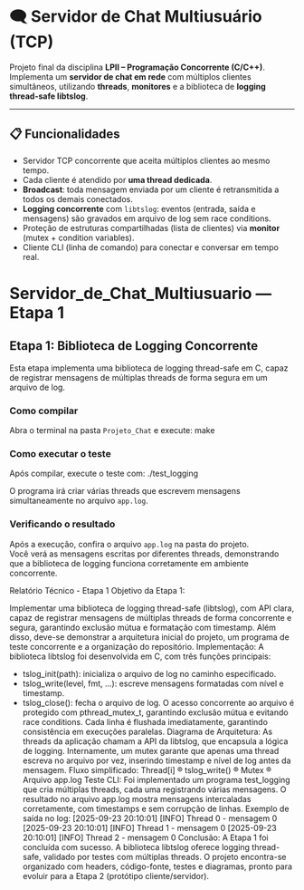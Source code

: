 # 🗨️ Servidor de Chat Multiusuário (TCP)

Projeto final da disciplina **LPII – Programação Concorrente (C/C++)**.  
Implementa um **servidor de chat em rede** com múltiplos clientes simultâneos, utilizando **threads**, **monitores** e a biblioteca de **logging thread-safe libtslog**.

---

## 📋 Funcionalidades

- Servidor TCP concorrente que aceita múltiplos clientes ao mesmo tempo.
- Cada cliente é atendido por **uma thread dedicada**.
- **Broadcast**: toda mensagem enviada por um cliente é retransmitida a todos os demais conectados.
- **Logging concorrente** com `libtslog`: eventos (entrada, saída e mensagens) são gravados em arquivo de log sem race conditions.
- Proteção de estruturas compartilhadas (lista de clientes) via **monitor** (mutex + condition variables).
- Cliente CLI (linha de comando) para conectar e conversar em tempo real.



# Servidor_de_Chat_Multiusuario — Etapa 1

## Etapa 1: Biblioteca de Logging Concorrente

Esta etapa implementa uma biblioteca de logging thread-safe em C, capaz de registrar mensagens de múltiplas threads de forma segura em um arquivo de log.

### Como compilar

Abra o terminal na pasta `Projeto_Chat` e execute: 
make

### Como executar o teste

Após compilar, execute o teste com:
./test_logging


O programa irá criar várias threads que escrevem mensagens simultaneamente no arquivo `app.log`.

### Verificando o resultado

Após a execução, confira o arquivo `app.log` na pasta do projeto.  
Você verá as mensagens escritas por diferentes threads, demonstrando que a biblioteca de logging funciona corretamente em ambiente concorrente.




Relatório Técnico - Etapa 1
Objetivo da Etapa 1:

Implementar uma biblioteca de logging thread-safe (libtslog), com API clara, capaz de registrar
mensagens de múltiplas threads de forma concorrente e segura, garantindo exclusão mútua e
formatação com timestamp.
Além disso, deve-se demonstrar a arquitetura inicial do projeto, um programa de teste concorrente
e a organização do repositório.
Implementação:
A biblioteca libtslog foi desenvolvida em C, com três funções principais:
- tslog_init(path): inicializa o arquivo de log no caminho especificado.
- tslog_write(level, fmt, ...): escreve mensagens formatadas com nível e timestamp.
- tslog_close(): fecha o arquivo de log.
O acesso concorrente ao arquivo é protegido com pthread_mutex_t, garantindo exclusão mútua e
evitando race conditions. Cada linha é flushada imediatamente, garantindo consistência em
execuções paralelas.
Diagrama de Arquitetura:
As threads da aplicação chamam a API da libtslog, que encapsula a lógica de logging.
Internamente, um mutex garante que apenas uma thread escreva no arquivo por vez, inserindo
timestamp e nível de log antes da mensagem.
Fluxo simplificado:
Thread[i] ® tslog_write() ® Mutex ® Arquivo app.log
Teste CLI:
Foi implementado um programa test_logging que cria múltiplas threads, cada uma registrando
várias mensagens. O resultado no arquivo app.log mostra mensagens intercaladas corretamente,
com timestamps e sem corrupção de linhas.
Exemplo de saída no log:
[2025-09-23 20:10:01] [INFO] Thread 0 - mensagem 0
[2025-09-23 20:10:01] [INFO] Thread 1 - mensagem 0
[2025-09-23 20:10:01] [INFO] Thread 2 - mensagem 0
Conclusão:
A Etapa 1 foi concluída com sucesso. A biblioteca libtslog oferece logging thread-safe, validado por
testes com múltiplas threads. O projeto encontra-se organizado com headers, código-fonte, testes
e diagramas, pronto para evoluir para a Etapa 2 (protótipo cliente/servidor).